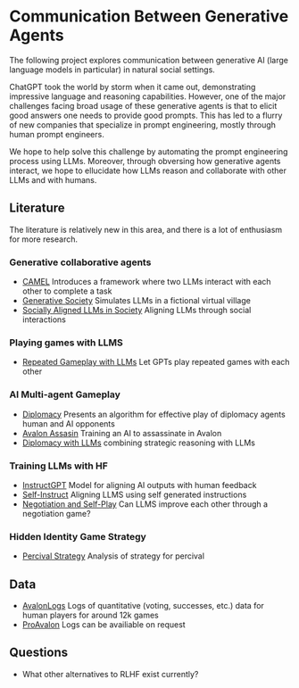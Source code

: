 # Communication Between Generative Agents

The following project explores communication between generative AI (large language models in particular) in natural social settings. 

ChatGPT took the world by storm when it came out, demonstrating impressive language and reasoning capabilities. However, one of the major challenges facing broad usage of these generative agents is that to elicit good answers one needs to provide good prompts. This has led to a flurry of new companies that specialize in prompt engineering, mostly through human prompt engineers. 

We hope to help solve this challenge by automating the prompt engineering process using LLMs. Moreover, through obversing how generative agents interact, we hope to ellucidate how LLMs reason and collaborate with other LLMs and with humans. 

## Literature

The literature is relatively new in this area, and there is a lot of enthusiasm for more research. 

### Generative collaborative agents

- [CAMEL](https://arxiv.org/pdf/2303.17760.pdf) Introduces a framework where two LLMs interact with each other to complete a task
- [Generative Society](https://arxiv.org/abs/2304.03442) Simulates LLMs in a fictional virtual village
- [Socially Aligned LLMs in Society](https://arxiv.org/pdf/2305.16960.pdf) Aligning LLMs through social interactions

### Playing games with LLMS

- [Repeated Gameplay with LLMs](https://arxiv.org/pdf/2305.16867.pdf) Let GPTs play repeated games with each other

### AI Multi-agent Gameplay

- [Diplomacy](https://arxiv.org/pdf/2010.02923.pdf) Presents an algorithm for effective play of diplomacy agents human and AI opponents
- [Avalon Assasin](https://arxiv.org/pdf/2209.09331.pdf) Training an AI to assassinate in Avalon
- [Diplomacy with LLMs](https://noambrown.github.io/downloads/diplomacy_science.pdf) combining strategic reasoning with LLMs

### Training LLMs with HF

- [InstructGPT](https://arxiv.org/pdf/2203.02155.pdf) Model for aligning AI outputs with human feedback
- [Self-Instruct](https://arxiv.org/pdf/2212.10560.pdf) Aligning LLMS using self generated instructions
- [Negotiation and Self-Play](https://arxiv.org/pdf/2305.10142.pdf) Can LLMS improve each other through a negotiation game?

### Hidden Identity Game Strategy

- [Percival Strategy](http://www.cs.cmu.edu/~ynakamur/fun/avalonstats.pdf) Analysis of strategy for percival

## Data

- [AvalonLogs](https://github.com/WhoaWhoa/avalonlogs) Logs of quantitative (voting, successes, etc.) data for human players for around 12k games
- [ProAvalon](https://www.proavalon.com/statistics) Logs can be availiable on request

## Questions
- What other alternatives to RLHF exist currently?